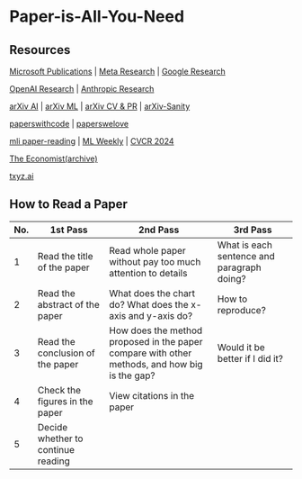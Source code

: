 # Paper-is-All-You-Need

## Resources


[Microsoft Publications](https://www.microsoft.com/en-us/research/publications/?facet%5Bdate%5D%5Bfixed%5D=any&facet%5Btax%5D%5Bmsr-research-area%5D[]=13556&pg=1&sort_by=most-recent) | [Meta Research](https://research.facebook.com/publications/research-area/facebook-ai-research/machine-learning/?s) | [Google Research](https://research.google/)


[OpenAI Research](https://openai.com/research/) | [Anthropic Research](https://www.anthropic.com/research)

[arXiv AI](https://arxiv.org/list/cs.AI/recent) | [arXiv ML](https://arxiv.org/list/cs.LG/recent) | [arXiv CV & PR](https://arxiv.org/list/cs.CV/recent) | [arXiv-Sanity](https://arxiv-sanity-lite.com/)

[paperswithcode](https://paperswithcode.com/) | [paperswelove](https://paperswelove.org/)

[mli paper-reading](https://github.com/mli/paper-reading) | [ML Weekly](https://github.com/dair-ai/ML-Papers-of-the-Week) | [CVCR 2024](https://github.com/amusi/CVPR2024-Papers-with-Code)

[The Economist(archive)](https://archive.is/)

[txyz.ai](https://app.txyz.ai/)

## How to Read a Paper

| No.  | 1st Pass                           | 2nd Pass                                                     | 3rd Pass                                   |
| ---- | ---------------------------------- | ------------------------------------------------------------ | ------------------------------------------ |
| 1    | Read the title of the paper        | Read whole paper without pay too much attention to details   | What is each sentence and paragraph doing? |
| 2    | Read the abstract of the paper     | What does the chart do? What does the x-axis and y-axis do?  | How to reproduce?                          |
| 3    | Read the conclusion of the paper   | How does the method proposed in the paper compare with other methods, and how big is the gap? | Would it be better if I did it?            |
| 4    | Check the figures in the paper     | View citations in the paper                                  |                                            |
| 5    | Decide whether to continue reading |                                                              |                                            |

